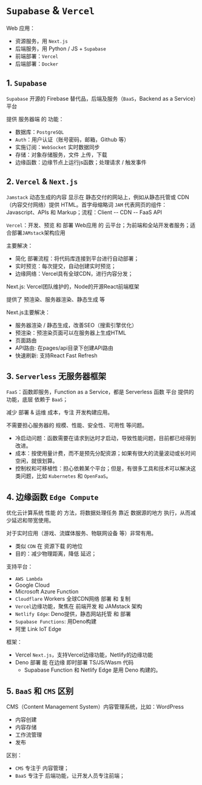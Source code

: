 # `Supabase` & `Vercel`

Web 应用：

+ 资源服务，用 `Next.js`
+ 后端服务，用 Python / JS + `Supabase`
+ 前端部署：`Vercel`
+ 后端部署：`Docker`

## 1. `Supabase`

`Supabase` 开源的 Firebase 替代品，后端及服务（`BaaS`，Backend as a Service）平台

提供 服务器端 的 功能：

+ 数据库：`PostgreSQL`
+ `Auth`：用户认证（账号密码，邮箱，Github 等）
+ 实施订阅：`WebSocket` 实时数据同步
+ 存储：对象存储服务，文件 上传，下载
+ 边缘函数：边缘节点上运行js函数；处理请求 / 触发事件

## 2. `Vercel` & `Next.js`

`Jamstack` 动态生成的内容 显示在 静态交付的网站上，例如从静态托管或 CDN（内容交付网络）提供 HTML。首字母缩略词 `JAM` 代表网页的组件： Javascript、APIs 和 Markup；流程：Client -- CDN -- FaaS API

`Vercel`：开发、预览 和 部署 Web应用 的 云平台；为前端和全站开发者服务；适合部署`JAMstack`架构应用

主要解决：

+ 简化 部署流程：将代码库连接到平台进行自动部署；
+ 实时预览：每次提交，自动创建实时预览；
+ 边缘网络：Vercel具有全球CDN，进行内容分发；

Next.js: Vercel团队维护的，Node的开源React前端框架

提供了 预渲染、服务器渲染、静态生成 等

Next.js主要解决：

+ 服务器渲染 / 静态生成，改善SEO（搜索引擎优化）
+ 预渲染：预渲染页面可以在服务器上生成HTML
+ 页面路由
+ API路由: 在pages/api目录下创建API路由
+ 快速刷新: 支持React Fast Refresh

## 3. `Serverless` 无服务器框架

`FaaS`：函数即服务，Function as a Service，都是 Serverless 函数 平台 提供的功能，底层 依赖于 `BaaS`；

减少 部署 & 运维 成本，专注 开发构建应用。

不需要担心服务器的 规模、性能、安全性、可用性 等问题。

+ 冷启动问题：函数需要在请求到达时才启动，导致性能问题，目前都已经得到改进。
+ 成本：按使用量计费，而不是预先分配资源；如果有很大的流量波动或长时间空闲，就很划算。
+ 控制权和可移植性：担心依赖某个平台；但是，有很多工具和技术可以解决这类问题，比如 `Kubernetes` 和 `OpenFaaS`。

## 4. 边缘函数 `Edge Compute`

优化云计算系统 性能 的 方法，将数据处理任务 靠近 数据源的地方 执行，从而减少延迟和带宽使用。

对于实时应用（游戏、流媒体服务、物联网设备 等）非常有用。

+ 类似 `CDN` 在 资源下载 的地位
+ 目的：减少物理距离，降低 延迟；

支持平台：

+ `AWS Lambda`
+ Google Cloud
+ Microsoft Azure Function
+ `Cloudflare` Workers 全球CDN网络 部署 和 复制
+ `Vercel`边缘功能，聚焦在 前端开发 和 JAMstack 架构
+ `Netlify Edge`: Deno提供，静态网站托管 和 部署
+ `Supabase Functions`: 用Deno构建
+ 阿里 Link IoT Edge

框架：

+ Vercel `Next.js`，支持Vercel边缘功能，Netlify的边缘功能
+ Deno 部署 能 在边缘 即时部署 TS/JS/Wasm 代码
    - Supabase Function 和 Netlify Edge 是用 Deno 构建的。

## 5. `BaaS` 和 `CMS` 区别

CMS（Content Management System）内容管理系统，比如：WordPress

+ 内容创建
+ 内容存储
+ 工作流管理
+ 发布

区别：

+ `CMS` 专注于 内容管理；
+ `BaaS` 专注于 后端功能，让开发人员专注前端；